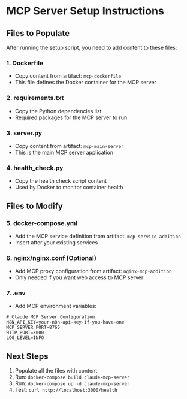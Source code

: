 # MCP Server Setup Instructions

## Files to Populate

After running the setup script, you need to add content to these files:

### 1. Dockerfile
- Copy content from artifact: `mcp-dockerfile`
- This file defines the Docker container for the MCP server

### 2. requirements.txt  
- Copy the Python dependencies list
- Required packages for the MCP server to run

### 3. server.py
- Copy content from artifact: `mcp-main-server`
- This is the main MCP server application

### 4. health_check.py
- Copy the health check script content
- Used by Docker to monitor container health

## Files to Modify

### 5. docker-compose.yml
- Add the MCP service definition from artifact: `mcp-service-addition`
- Insert after your existing services

### 6. nginx/nginx.conf (Optional)
- Add MCP proxy configuration from artifact: `nginx-mcp-addition`
- Only needed if you want web access to MCP server

### 7. .env
- Add MCP environment variables:
```
# Claude MCP Server Configuration
N8N_API_KEY=your-n8n-api-key-if-you-have-one
MCP_SERVER_PORT=8765
HTTP_PORT=3000
LOG_LEVEL=INFO
```

## Next Steps

1. Populate all the files with content
2. Run: `docker-compose build claude-mcp-server`
3. Run: `docker-compose up -d claude-mcp-server`
4. Test: `curl http://localhost:3000/health`
